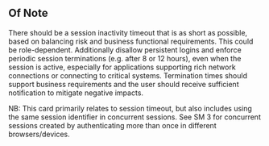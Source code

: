 ## Of Note

There should be a session inactivity timeout that is as short as possible, based on balancing risk and business functional requirements. This could be role-dependent. Additionally disallow persistent logins and enforce periodic session terminations (e.g. after 8 or 12 hours), even when the session is active, especially for applications supporting rich network connections or connecting to critical systems. Termination times should support business requirements and the user should receive sufficient notification to mitigate negative impacts.

NB: This card primarily relates to session timeout, but also includes using the same session identifier in concurrent sessions. See SM 3 for concurrent sessions created by authenticating more than once in different browsers/devices.
